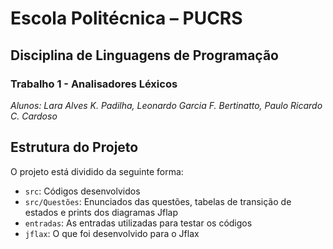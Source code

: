 # Escola Politécnica – PUCRS

## Disciplina de Linguagens de Programação

### Trabalho 1 - Analisadores Léxicos

*Alunos: Lara Alves K. Padilha, Leonardo Garcia F. Bertinatto, Paulo Ricardo C. Cardoso* 

## Estrutura do Projeto

O projeto está dividido da seguinte forma:

- `src`: Códigos desenvolvidos 
- `src/Questões`: Enunciados das questões, tabelas de transição de estados e prints dos diagramas Jflap
- `entradas`: As entradas utilizadas para testar os códigos
- `jflax`: O que foi desenvolvido para o Jflax
